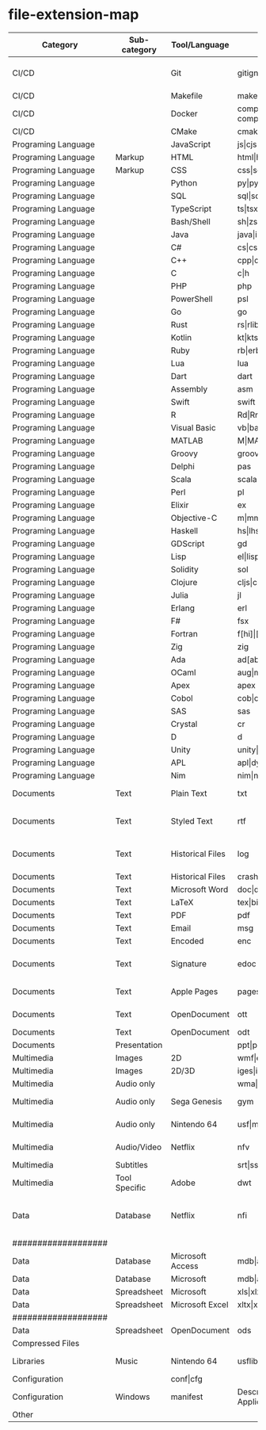 # file-extension-map

Category            | Sub-category | Tool/Language | Extension | Note
------------------- | ------------ | -------- |-------- | -----
CI/CD               |              | Git | gitignore\|gitkeep\|gitattributes | Version control system
CI/CD               |              | Makefile | makefile\|mk\|makefile.am\|makefile.in | 
CI/CD               |              | Docker | compose.yml\|compose.yaml\|docker-compose.yml\|docker-compose.yaml|
CI/CD               |              | CMake | cmake\|cmake.txt\|cmakelists.txt\|cmakepresets.json |
Programing Language |              | JavaScript | js\|cjs\|mjs\|iced\|liticed\|coffee\|litcoffee\|ls\|es\|es6\|jsx\|sjs\|eg\|js.map | 
Programing Language | Markup       | HTML | html\|htm | 
Programing Language | Markup       | CSS | css\|scss\|less |
Programing Language |              | Python | py\|py3\|pyo\|pyx\|pyw\|whl\|pyd |
Programing Language |              | SQL | sql\|sqllite\|sqllite3\|mysql | 
Programing Language |              | TypeScript | ts\|tsx |
Programing Language |              | Bash/Shell | sh\|zsh\|bash\|profile\|bashrc\|zshrc  |
Programing Language |              | Java | java\|iml\|jar\|dpj\|xrb\|aidl |
Programing Language |              | C# | cs\|csproj |  
Programing Language |              | C++ | cpp\|cxx\|cc\|hpp\|hxx |
Programing Language |              | C | c\|h |
Programing Language |              | PHP | php |
Programing Language |              | PowerShell | psl |
Programing Language |              | Go | go |
Programing Language |              | Rust | rs\|rlib\|rst |
Programing Language |              | Kotlin | kt\|kts\|ktm |
Programing Language |              | Ruby | rb\|erb\|gem\|gemspec |
Programing Language |              | Lua | lua |
Programing Language |              | Dart | dart |
Programing Language |              | Assembly | asm |
Programing Language |              | Swift | swift |
Programing Language |              | R | Rd\|Rr\|Rprofile\|Rdata\|Rhistory\|Rproj\|NAMESPACE\|DESCRIPTION |
Programing Language |              | Visual Basic | vb\|bas\|cls |
Programing Language |              | MATLAB | M\|MAT |
Programing Language |              | Groovy | groovy\|gvy\|gy\|gsh |
Programing Language |              | Delphi | pas |
Programing Language |              | Scala | scala |
Programing Language |              | Perl | pl |
Programing Language |              | Elixir | ex |
Programing Language |              | Objective-C | m\|mm |
Programing Language |              | Haskell | hs\|lhs |
Programing Language |              | GDScript | gd |
Programing Language |              | Lisp | el\|lisp\|elc | 
Programing Language |              | Solidity | sol |
Programing Language |              | Clojure | cljs\|cljc\|clj | 
Programing Language |              | Julia | jl |
Programing Language |              | Erlang | erl |
Programing Language |              | F# | fsx |
Programing Language |              | Fortran | f[hi]\|[fF]\|[fF]77\|[fF]9[0-9]\|fortran\|forth  | 
Programing Language |              | Zig | zig |
Programing Language |              | Ada | ad[abs] |
Programing Language |              | OCaml | aug\|mli\|ml\|aug  |
Programing Language |              | Apex | apex |
Programing Language |              | Cobol | cob\|cbl\|pco\|fd\|sel\|cpy |
Programing Language |              | SAS | sas |
Programing Language |              | Crystal | cr |
Programing Language |              | D | d |
Programing Language |              | Unity | unity\|unityweb\|unitypackage\|unityproj\|unity3d |
Programing Language |              | APL | apl\|dyalog |
Programing Language |              | Nim | nim\|nims\|nimble |
Documents           | Text         | Plain Text | txt | Simply holds text
Documents           | Text         | Styled Text | rtf | Supports page formatting
Documents           | Text         | Historical Files | log | Records events with timestamps
Documents           | Text         | Historical Files | crash | Apple
Documents           | Text         | Microsoft Word | doc\|docx\|dotx |
Documents           | Text         | LaTeX | tex\|bib\|sty\|cls |
Documents           | Text         | PDF | pdf | 
Documents           | Text         | Email | msg |
Documents           | Text         | Encoded | enc |
Documents           | Text         | Signature | edoc | Electronically Certified Document
Documents           | Text         | Apple Pages | pages | Word Processor
Documents           | Text         | OpenDocument | ott | Template for odt
Documents           | Text         | OpenDocument | odt | Text for ott
Documents           | Presentation | | ppt\|pptx | Microsoft
Multimedia          | Images       | 2D | wmf\|emf\|bmp | Microsoft
Multimedia          | Images       | 2D/3D | iges\|igs |
Multimedia          | Audio only   | | wma\|mp3\|wav\|au\|snd\|m4a\|flac\|mp2\|zpl\|aiff\|aif\|aifc\|midi  |
Multimedia          | Audio only   | Sega Genesis | gym | Retro Videogames
Multimedia          | Audio only   | Nintendo 64 | usf\|miniusf | Retro Videogames
Multimedia          | Audio/Video  | Netflix | nfv | Offline Viewing
Multimedia          | Subtitles    | | srt\|ssa\|nfs |
Multimedia          | Tool Specific| Adobe | dwt | Dreamweaver
Data                | Database     | Netflix | nfi | Structured text file for data purposes
|###################|||
Data                | Database     | Microsoft Access | mdb\|accdb |
Data                | Database     | Microsoft | mdb\|accdb | Access
Data                | Spreadsheet  | Microsoft | xls\|xlxs\|xlsm | Excel
Data                | Spreadsheet  | Microsoft Excel | xltx\|xla | Template
|###################|||
Data                | Spreadsheet  | OpenDocument | ods |
Compressed Files    |  | | |
Libraries           | Music        | Nintendo 64 | usflib | Retro Videogames
Configuration       |  | conf\|cfg | |
Configuration       | Windows      | manifest | Describing the package contents of a Windoes Software Application
Other               |  | | |

